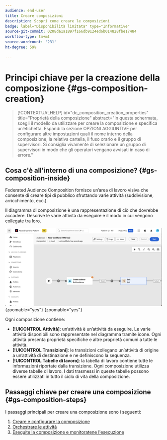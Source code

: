 ```yaml
---
audience: end-user
title: Creare composizioni
description: Scopri come creare le composizioni
badge: label="Disponibilità limitata" type="Informative"
source-git-commit: 0208da1a1897f166db9124ed6b014828fbe17484
workflow-type: tm+mt
source-wordcount: '231'
ht-degree: 59%

---
```



# Principi chiave per la creazione della composizione {#gs-composition-creation}

>[!CONTEXTUALHELP]
>id="dc_composition_creation_properties"
>title="Proprietà della composizione"
>abstract="In questa schermata, scegli il modello da utilizzare per creare la composizione e specifica un’etichetta. Espandi la sezione OPZIONI AGGIUNTIVE per configurare altre impostazioni quali il nome interno della composizione, la relativa cartella, il fuso orario e il gruppo di supervisori. Si consiglia vivamente di selezionare un gruppo di supervisori in modo che gli operatori vengano avvisati in caso di errore."

## Cosa c&#39;è all&#39;interno di una composizione? {#gs-composition-inside}

Federated Audience Composition fornisce un’area di lavoro visiva che consente di creare tipi di pubblico sfruttando varie attività (suddivisione, arricchimento, ecc.).

Il diagramma di composizione è una rappresentazione di ciò che dovrebbe accadere. Descrive le varie attività da eseguire e il modo in cui vengono collegate tra loro.

![](assets/composition-example.png){zoomable="yes"} {zoomable="yes"}

Ogni composizione contiene:

* **[!UICONTROL Attività]**: un’attività è un’attività da eseguire. Le varie attività disponibili sono rappresentate nel diagramma tramite icone. Ogni attività presenta proprietà specifiche e altre proprietà comuni a tutte le attività.
* **[!UICONTROL Transizioni]**: le transizioni collegano un’attività di origine a un’attività di destinazione e ne definiscono la sequenza.
* **[!UICONTROL Tabelle di lavoro]**: la tabella di lavoro contiene tutte le informazioni riportate dalla transizione. Ogni composizione utilizza diverse tabelle di lavoro. I dati trasmessi in queste tabelle possono essere utilizzati in tutto il ciclo di vita della composizione.

## Passaggi chiave per creare una composizione {#gs-composition-steps}

I passaggi principali per creare una composizione sono i seguenti:

1. [Creare e configurare la composizione](../compositions/create-composition.md)
1. [Orchestrare le attività](../compositions/orchestrate-activities.md)
1. [Eseguite la composizione e monitoratene l&#39;esecuzione](../compositions/start-monitor-composition.md)
